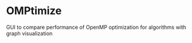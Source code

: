 # OMPtimize
GUI to compare performance of OpenMP optimization for algorithms with graph visualization
